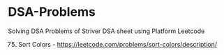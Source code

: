 # DSA-Problems
Solving DSA Problems of Striver DSA sheet using Platform Leetcode

75. Sort Colors - https://leetcode.com/problems/sort-colors/description/
    
